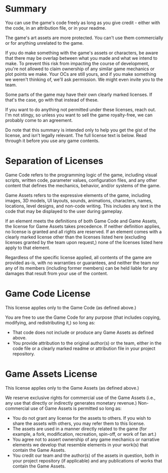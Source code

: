 # Summary

You can use the game's code freely as long as you give credit - either with the code, in an attribution file, or in your readme.

The game's art assets are more protected. You can't use them commercially or for anything unrelated to the game.

If you do make something with the game's assets or characters, be aware that there may be overlap between what you made and what we intend to make. To prevent this risk from impacting the course of development, you're not allowed to claim ownership of any similar game mechanics or plot points we make. Your OCs are still yours, and if you make something we weren't thinking of, we'll ask permission. We might even invite you to the team.

Some parts of the game may have their own clearly marked licenses. If that's the case, go with that instead of these.

If you want to do anything not permitted under these licenses, reach out. I'm not stingy, so unless you want to sell the game royalty-free, we can probably come to an agreement.

Do note that this summary is intended only to help you get the gist of the license, and isn't legally relevant. The full license text is below. Read through it before you use any game contents.

# Separation of Licenses

Game Code refers to the programming logic of the game, including visual scripts, written code, parameter values, configuration files, and any other content that defines the mechanics, behavior, and/or systems of the game.

Game Assets refers to the expressive elements of the game, including images, 3D models, UI layouts, sounds, animations, characters, names, locations, level designs, and non-code writing. This includes any text in the code that may be displayed to the user during gameplay.

If an element meets the definitions of both Game Code and Game Assets, the license for Game Assets takes precedence. If neither definition applies, no license is granted and all rights are reserved. If an element comes with a clearly marked license other than the licenses listed here (excluding licenses granted by the team upon request,) none of the licenses listed here apply to that element.

Regardless of the specific license applied, all contents of the game are provided as-is, with no warranties or guarantees, and neither the team nor any of its members (including former members) can be held liable for any damages that result from your use of the content.

# Game Code License

This license applies only to the Game Code (as defined above.)

You are free to use the Game Code for any purpose (that includes copying, modifying, and redistributing it,) so long as:
* That code does not include or produce any Game Assets as defined above.
* You provide attribution to the original author(s) or the team, either in the code file or a clearly marked readme or attribution file in your project repository.

# Game Assets License

This license applies only to the Game Assets (as defined above.)

We reserve exclusive rights for commercial use of the Game Assets (i.e., any use that directly or indirectly generates monetary revenue.) Non-commercial use of Game Assets is permitted so long as:
* You do not grant any license for the assets to others. If you wish to share the assets with others, you may refer them to this license.
* The assets are used in a manner directly related to the game (for example, a fork, modification, recreation, spin-off, or work of fan art.)
* You agree not to assert ownership of any game mechanics or narrative elements we develop that resemble elements in your work(s) that contain the Game Assets.
* You credit our team and the author(s) of the assets in question, both in your project repository (if applicable) and any publications of works that contain the Game Assets.
